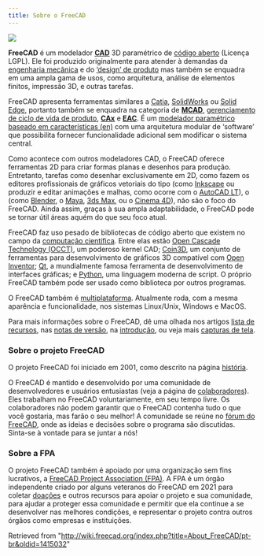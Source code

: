 ```yaml
---
title: Sobre o FreeCAD
---
```

![](/images/Freecad_default.jpg)

**FreeCAD** é um modelador [**CAD**](http://en.wikipedia.org/wiki/CAD) 3D paramétrico de [código aberto](http://en.wikipedia.org/wiki/Open_source) (Licença LGPL). Ele foi produzido originalmente para atender à demandas da [engenharia mecânica](http://en.wikipedia.org/wiki/Mechanical_engineering) e do [‘design’ de produto](http://en.wikipedia.org/wiki/Product_design) mas também se enquadra em uma ampla gama de usos, como arquitetura, análise de elementos finitos, impressão 3D, e outras tarefas.

FreeCAD apresenta ferramentas similares a [Catia](http://en.wikipedia.org/wiki/Catia), [SolidWorks](http://en.wikipedia.org/wiki/Solidworks) ou [Solid Edge](http://en.wikipedia.org/wiki/Solid_Edge), portanto também se enquadra na categoria de [**MCAD**](https://pt.wikipedia.org/wiki/Desenho_assistido_por_computador), [gerenciamento de ciclo de vida de produto](https://pt.wikipedia.org/wiki/Gerenciamento_de_ciclo_de_vida_de_produto), [**CAx**](https://pt.wikipedia.org/wiki/CAx) e [**EAC**](https://pt.wikipedia.org/wiki/Engenharia_assistida_por_computador). É um [modelador paramétrico baseado em características (en)](http://en.wikipedia.org/wiki/Parametric_feature_based_modeler) com uma arquitetura modular de ‘software’ que possibilita fornecer funcionalidade adicional sem modificar o sistema central.

Como acontece com outros modeladores CAD, o FreeCAD oferece ferramentas 2D para criar formas planas e desenhos para produção. Entretanto, tarefas como desenhar exclusivamente em 2D, como fazem os editores profissionais de gráficos vetoriais do tipo (como [Inkscape](https://inkscape.org/) ou produzir e editar animações e malhas, como ocorre com o [AutoCAD LT](http://en.wikipedia.org/wiki/AutoCAD#AutoCAD_LT)), o (como [Blender](https://www.blender.org/), o [Maya](http://en.wikipedia.org/wiki/Maya_(software)), [3ds Max](http://en.wikipedia.org/wiki/3ds_Max), ou o [Cinema 4D](http://en.wikipedia.org/wiki/CINEMA_4D)), não são o foco do FreeCAD. Ainda assim, graças à sua ampla adaptabilidade, o FreeCAD pode se tornar útil áreas aquém do que seu foco atual.

FreeCAD faz uso pesado de bibliotecas de código aberto que existem no campo da [computação científica](https://pt.wikipedia.org/wiki/Computação_científica). Entre elas estão [Open Cascade Technology (OCCT)](http://OpenCascade.org), um poderoso kernel CAD; [Coin3D](https://github.com/coin3d/coin/wiki), um conjunto de ferramentas para desenvolvimento de gráficos 3D compatível com [Open Inventor](https://pt.wikipedia.org/wiki/Open_Inventor); [Qt](http://www.qt.io/), a mundialmente famosa ferramenta de desenvolvimento de interfaces gráficas; e [Python](http://www.python.org), uma linguagem moderna de script. O próprio FreeCAD também pode ser usado como biblioteca por outros programas.

O FreeCAD também é [multiplataforma](https://pt.wikipedia.org/wiki/Multiplataforma). Atualmente roda, com a mesma aparência e funcionalidade, nos sistemas Linux/Unix, Windows e MacOS.

Para mais informações sobre o FreeCAD, dê uma olhada nos artigos [lista de recursos](/Feature_list/pt-br "Feature list/pt-br"), nas [notas de versão](/Feature_list/pt-br#Notas_de_Versão "Feature list/pt-br"), na [introdução](/Getting_started/pt-br "Getting started/pt-br"), ou veja mais [capturas de tela](/Screenshots/pt-br "Screenshots/pt-br").

### Sobre o projeto FreeCAD

O projeto FreeCAD foi iniciado em 2001, como descrito na página [história](/History/pt-br "History/pt-br").

O FreeCAD é mantido e desenvolvido por uma comunidade de desenvolvedores e usuários entusiastas (veja a página de [colaboradores](/Contributors/pt-br "Contributors/pt-br")). Eles trabalham no FreeCAD voluntariamente, em seu tempo livre. Os colaboradores não podem garantir que o FreeCAD contenha tudo o que você gostaria, mas farão o seu melhor! A comunidade se reúne no [fórum do FreeCAD](http://forum.freecadweb.org), onde as ideias e decisões sobre o programa são discutidas. Sinta-se à vontade para se juntar a nós!

### Sobre a FPA

O projeto FreeCAD também é apoiado por uma organização sem fins lucrativos, a [FreeCAD Project Association (FPA)](https://fpa.freecad.org). A FPA é um órgão independente criado por alguns veteranos do FreeCAD em 2021 para coletar [doações](/Donate/pt-br "Donate/pt-br") e outros recursos para apoiar o projeto e sua comunidade, para ajudar a proteger essa comunidade e permitir que ela continue a se desenvolver nas melhores condições, e representar o projeto contra outros órgãos como empresas e instituições.

Retrieved from "<http://wiki.freecad.org/index.php?title=About_FreeCAD/pt-br&oldid=1415032>"